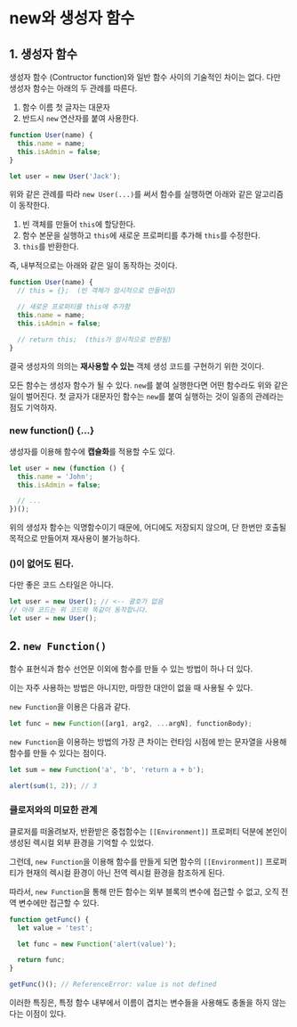 # new와 생성자 함수

## 1. 생성자 함수

생성자 함수 (Contructor function)와 일반 함수 사이의 기술적인 차이는 없다. 다만 생성자 함수는 아래의 두 관례를 따른다.

1. 함수 이름 첫 글자는 대문자
2. 반드시 `new` 연산자를 붙여 사용한다.

```js
function User(name) {
  this.name = name;
  this.isAdmin = false;
}

let user = new User('Jack');
```

위와 같은 관례를 따라 `new User(...)`를 써서 함수를 실행하면 아래와 같은 알고리즘이 동작한다.

1. 빈 객체를 만들어 `this`에 할당한다.
2. 함수 본문을 실행하고 `this`에 새로운 프로퍼티를 추가해 `this`를 수정한다.
3. `this`를 반환한다.

즉, 내부적으로는 아래와 같은 일이 동작하는 것이다.

```js
function User(name) {
  // this = {};  (빈 객체가 암시적으로 만들어짐)

  // 새로운 프로퍼티를 this에 추가함
  this.name = name;
  this.isAdmin = false;

  // return this;  (this가 암시적으로 반환됨)
}
```

결국 생성자의 의의는 **재사용할 수 있는** 객체 생성 코드를 구현하기 위한 것이다.

모든 함수는 생성자 함수가 될 수 있다. `new`를 붙여 실행한다면 어떤 함수라도 위와 같은 일이 벌어진다. 첫 글자가 대문자인 함수는 `new`를 붙여 실행하는 것이 일종의 관례라는 점도 기억하자.

### new function() {...}

생성자를 이용해 함수에 **캡슐화**를 적용할 수도 있다.

```js
let user = new (function () {
  this.name = 'John';
  this.isAdmin = false;

  // ...
})();
```

위의 생성자 함수는 익명함수이기 때문에, 어디에도 저장되지 않으며, 단 한번만 호출될 목적으로 만들어져 재사용이 불가능하다.

### ()이 없어도 된다.

다만 좋은 코드 스타일은 아니다.

```js
let user = new User(); // <-- 괄호가 없음
// 아래 코드는 위 코드와 똑같이 동작합니다.
let user = new User();
```

## 2. `new Function()`

함수 표현식과 함수 선언문 이외에 함수를 만들 수 있는 방법이 하나 더 있다.

이는 자주 사용하는 방법은 아니지만, 마땅한 대안이 없을 때 사용될 수 있다.

`new Function`을 이용은 다음과 같다.

```js
let func = new Function([arg1, arg2, ...argN], functionBody);
```

`new Function`을 이용하는 방법의 가장 큰 차이는 런타임 시점에 받는 문자열을 사용해 함수를 만들 수 있다는 점이다.

```js
let sum = new Function('a', 'b', 'return a + b');

alert(sum(1, 2)); // 3
```

### 클로저와의 미묘한 관계

클로저를 떠올려보자, 반환받은 중첩함수는 `[[Environment]]` 프로퍼티 덕분에 본인이 생성된 렉시컬 외부 환경을 기억할 수 있었다.

그런데, `new Function`을 이용해 함수를 만들게 되면 함수의 `[[Environment]]` 프로퍼티가 현재의 렉시컬 환경이 아닌 전역 렉시컬 환경을 참조하게 된다.

따라서, `new Function`을 통해 만든 함수는 외부 블록의 변수에 접근할 수 없고, 오직 전역 변수에만 접근할 수 있다.

```js
function getFunc() {
  let value = 'test';

  let func = new Function('alert(value)');

  return func;
}

getFunc()(); // ReferenceError: value is not defined
```

이러한 특징은, 특정 함수 내부에서 이름이 겹치는 변수들을 사용해도 충돌을 하지 않는다는 이점이 있다.
